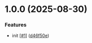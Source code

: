 # 1.0.0 (2025-08-30)


### Features

* init [[#1](https://github.com/d3p1/r3f-physics-playground/issues/1)] ([d46f50e](https://github.com/d3p1/r3f-physics-playground/commit/d46f50e5911e77570b62b45c0ee39dc4597d8fe3))
